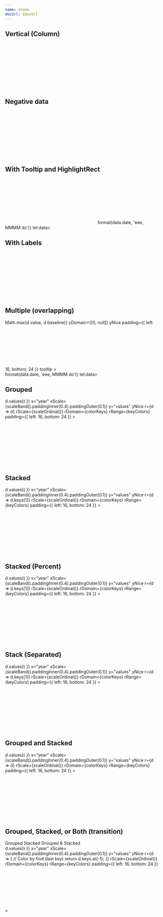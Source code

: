 ```yaml
---
name: $name
docUrl: $docUrl
---
```


<script lang="ts">
	import { cubicInOut } from 'svelte/easing';
	import { scaleBand, scaleOrdinal } from 'd3-scale';
	import { format } from 'date-fns';
	import { extent } from 'd3-array';
	import { stackOffsetExpand } from 'd3-shape';

	import { Field, ToggleGroup, ToggleOption } from 'svelte-ux';
	import { formatDate, PeriodType } from 'svelte-ux/utils/date';

	import Chart, { Svg } from '$lib/components/Chart.svelte';
	import AxisX from '$lib/components/AxisX.svelte';
	import AxisY from '$lib/components/AxisY.svelte';
	import Baseline from '$lib/components/Baseline.svelte';
	import Bars from '$lib/components/Bars.svelte';
	import HighlightRect from '$lib/components/HighlightRect.svelte';
	import Labels from '$lib/components/Labels.svelte';
	import Tooltip from '$lib/components/Tooltip.svelte';
	import TooltipItem from '$lib/components/TooltipItem.svelte';

	import Preview from '$lib/docs/Preview.svelte';
	import { createStackData, stackOffsetSeparated } from '$lib/utils/stack';
	import { createDateSeries, longData } from '$lib/utils/genData';

	const data = createDateSeries({ min: 20, max: 100, value: 'integer', keys: ['value', 'baseline'] });
	const negativeData = createDateSeries({ min: -20, max: 50, value: 'integer' });

	const groupedData = createStackData(longData, { xKey: 'year', groupBy: 'fruit' })
	const stackedData = createStackData(longData, { xKey: 'year', stackBy: 'fruit' })
	const groupedStackedData = createStackData(longData, { xKey: 'year', groupBy: 'basket', stackBy: 'fruit' })
	const stackedPercentData = createStackData(longData, { xKey: 'year', stackBy: 'fruit', offset: stackOffsetExpand })
	const stackedSeperatedData = createStackData(longData, { xKey: 'year', stackBy: 'fruit', offset: stackOffsetSeparated })

	const colorKeys = [...new Set(longData.map(x => x.fruit))]
	const keyColors = ['var(--color-blue-500)', 'var(--color-green-500)', 'var(--color-purple-500)', 'var(--color-orange-500)'];

	let transitionChartMode = "group"
	$: transitionChart = transitionChartMode === 'group' ? {
		groupBy: 'fruit',
		stackBy: undefined
	} : transitionChartMode === 'stack' ? {
		groupBy: undefined,
		stackBy: 'fruit'
	} : transitionChartMode === 'groupStack' ? {
		groupBy: 'basket',
		stackBy: 'fruit'
	} : {
		groupBy: undefined,
		stackBy: undefined
	}
	$: transitionData = createStackData(longData, { xKey: 'year', groupBy: transitionChart.groupBy, stackBy: transitionChart.stackBy })
	// $: console.log({ transitionData })
</script>

## Vertical (Column)

<Preview>
	<div class="h-[300px] p-4 border rounded">
		<Chart
			{data}
			x="date"
			xScale={scaleBand().padding(0.4)}
			y="value"
			yDomain={[0, null]}
			yNice
			padding={{ left: 16, bottom: 24 }}
		>
			<Svg>
				<AxisY gridlines />
				<AxisX formatTick={(d) => formatDate(d, PeriodType.Day, 'short')} />
				<Baseline x y />
				<Bars radius={4} strokeWidth={1} />
			</Svg>
		</Chart>
	</div>
</Preview>

<!--
## Horizontal (Bar)

<Preview>
	<div class="h-[300px] p-4 border rounded">
		<Chart
			{data}
			x="value"
			xDomain={[0, null]}
			xNice
			y="date"
			yScale={scaleBand().padding(0.4)}
			padding={{ left: 16, bottom: 24 }}
		>
			<Svg>
				<AxisY gridlines />
				<AxisX formatTick={(d) => formatDate(d, PeriodType.Day, 'short')} />
				<Baseline x y />
				<Bars radius={4} strokeWidth={1} />
			</Svg>
		</Chart>
	</div>
</Preview>
-->

## Negative data

<Preview>
	<div class="h-[300px] p-4 border rounded">
		<Chart
			data={negativeData}
			x="date"
			xScale={scaleBand().padding(0.4)}
			y="value"
			yNice
			padding={{ left: 16, bottom: 24 }}
		>
			<Svg>
				<AxisY gridlines />
				<AxisX formatTick={(d) => formatDate(d, PeriodType.Day, 'short')} />
				<Baseline x y />
				<Bars radius={4} strokeWidth={1} />
			</Svg>
		</Chart>
	</div>
</Preview>

## With Tooltip and HighlightRect

<Preview>
	<div class="h-[300px] p-4 border rounded">
		<Chart
			{data}
			x="date"
			xScale={scaleBand().padding(0.4)}
			y="value"
			yDomain={[0, null]}
			yNice
			padding={{ left: 16, bottom: 24 }}
			tooltip
		>
			<Svg>
				<AxisY gridlines />
				<AxisX formatTick={(d) => formatDate(d, PeriodType.Day, 'short')} />
				<Baseline x y />
				<Bars radius={4} strokeWidth={1} />
				<HighlightRect />
			</Svg>
			<Tooltip header={data => format(data.date, 'eee, MMMM do')} let:data>
				<TooltipItem label="value" value={data.value} />
			</Tooltip>
    	</Chart>
    </div>
</Preview>

## With Labels

<Preview>
	<div class="h-[300px] p-4 border rounded">
		<Chart
			{data}
			x="date"
			xScale={scaleBand().padding(0.4)}
			y="value"
			yDomain={[0, null]}
			yNice
			padding={{ left: 16, bottom: 24 }}
		>
			<Svg>
				<AxisY gridlines />
				<AxisX formatTick={(d) => formatDate(d, PeriodType.Day, 'short')} />
				<Baseline x y />
				<Bars radius={4} strokeWidth={1} />
				<Labels />
			</Svg>
		</Chart>
	</div>
</Preview>

## Multiple (overlapping)

<Preview>
	<div class="h-[300px] p-4 border rounded">
		<Chart
			{data}
			x="date"
			xScale={scaleBand().padding(0.4)}
			y={d => Math.max(d.value, d.baseline)}
			yDomain={[0, null]}
			yNice
			padding={{ left: 16, bottom: 24 }}
			tooltip
		>
			<Svg>
				<AxisY gridlines />
				<AxisX formatTick={(d) => formatDate(d, PeriodType.Day, 'short')} />
				<Baseline x y />
				<Bars y="baseline" radius={4} strokeWidth={1} color="#ddd" />
				<Bars y="value" radius={4} strokeWidth={1} widthOffset={-16} />
				<HighlightRect />
			</Svg>
			<Tooltip header={data => format(data.date, 'eee, MMMM do')} let:data>
				<TooltipItem label="value" value={data.value} />
				<TooltipItem label="baseline" value={data.baseline} />
			</Tooltip>
		</Chart>
	</div>
</Preview>

## Grouped

<Preview>
	<div class="h-[300px] p-4 border rounded">
		<Chart
			data={groupedData}
			flatData={longData}
			extents={{
				y: extent(groupedData.flatMap(d => d.values))
			}}
			x="year"
			xScale={scaleBand().paddingInner(0.4).paddingOuter(0.1)}
			y="values"
			yNice
			r={d => d}
			rScale={scaleOrdinal()}
			rDomain={colorKeys}
			rRange={keyColors}
			padding={{ left: 16, bottom: 24 }}
		>
			<Svg>
				<AxisY gridlines />
				<AxisX />
				<Baseline x y />
				<Bars groupBy="fruit" getKey={item => item.keys.join('-')} radius={4} strokeWidth={1} />
			</Svg>
		</Chart>
	</div>
</Preview>

## Stacked

<Preview>
	<div class="h-[300px] p-4 border rounded">
		<Chart
			data={stackedData}
			extents={{
				y: extent(stackedData.flatMap(d => d.values))
			}}
			x="year"
			xScale={scaleBand().paddingInner(0.4).paddingOuter(0.1)}
			y="values"
			yNice
			r={d => d.keys[1]}
			rScale={scaleOrdinal()}
			rDomain={colorKeys}
			rRange={keyColors}
			padding={{ left: 16, bottom: 24 }}
		>
			<Svg>
				<AxisY gridlines />
				<AxisX />
				<Baseline x y />
				<Bars getKey={item => item.keys.join('-')} radius={4} strokeWidth={1} />
			</Svg>
		</Chart>
	</div>
</Preview>

## Stacked (Percent)

<Preview>
	<div class="h-[300px] p-4 border rounded">
		<Chart
			data={stackedPercentData}
			extents={{
				y: extent(stackedPercentData.flatMap(d => d.values))
			}}
			x="year"
			xScale={scaleBand().paddingInner(0.4).paddingOuter(0.1)}
			y="values"
			yNice
			r={d => d.keys[1]}
			rScale={scaleOrdinal()}
			rDomain={colorKeys}
			rRange={keyColors}
			padding={{ left: 16, bottom: 24 }}
		>
			<Svg>
				<AxisY gridlines formatTick="percentRound" />
				<AxisX />
				<Baseline x y />
				<Bars getKey={item => item.keys.join('-')} radius={4} strokeWidth={1} />
			</Svg>
		</Chart>
	</div>
</Preview>

## Stack (Separated)

<Preview>
	<div class="h-[300px] p-4 border rounded">
		<Chart
			data={stackedSeperatedData}
			extents={{
				y: extent(stackedSeperatedData.flatMap(d => d.values))
			}}
			x="year"
			xScale={scaleBand().paddingInner(0.4).paddingOuter(0.1)}
			y="values"
			yNice
			r={d => d.keys[1]}
			rScale={scaleOrdinal()}
			rDomain={colorKeys}
			rRange={keyColors}
			padding={{ left: 16, bottom: 24 }}
		>
			<Svg>
				<AxisY gridlines />
				<AxisX />
				<Baseline x y />
				<Bars getKey={item => item.keys.join('-')} radius={4} strokeWidth={1} />
			</Svg>
		</Chart>
	</div>
</Preview>

## Grouped and Stacked

<Preview>
	<div class="h-[300px] p-4 border rounded">
		<Chart
			data={groupedStackedData}
			flatData={longData}
			extents={{
				y: extent(groupedStackedData.flatMap(d => d.values))
			}}
			x="year"
			xScale={scaleBand().paddingInner(0.4).paddingOuter(0.1)}
			y="values"
			yNice
			r={d => d}
			rScale={scaleOrdinal()}
			rDomain={colorKeys}
			rRange={keyColors}
			padding={{ left: 16, bottom: 24 }}
		>
			<Svg>
				<AxisY gridlines />
				<AxisX />
				<Baseline x y />
				<Bars groupBy="basket" getKey={item => item.keys.join('-')} radius={4} strokeWidth={1} />
			</Svg>
		</Chart>
	</div>
</Preview>

## Grouped, Stacked, or Both (transition)

<div class="grid grid-cols-[1fr,1fr] gap-2 mb-2">
	<Field label="Mode">
		<ToggleGroup bind:value={transitionChartMode} contained classes={{ root: 'w-full', options: 'w-full' }}>
			<ToggleOption value="group">Grouped</ToggleOption>
			<ToggleOption value="stack">Stacked</ToggleOption>
			<ToggleOption value="groupStack">Grouped & Stacked</ToggleOption>
		</ToggleGroup>
	</Field>
</div>

<Preview>
	<div class="h-[300px] p-4 border rounded">
	<!-- Always use stackedData for extents for consistent scale -->
		<Chart
			data={transitionData}
			extents={{
				y: extent(stackedData.flatMap(d => d.values))
			}}
			x="year"
			xScale={scaleBand().paddingInner(0.4).paddingOuter(0.1)}
			y="values"
			yNice
			r={d => {
				// Color by fruit (last key)
				return d.keys.at(-1);
			}}
			rScale={scaleOrdinal()}
			rDomain={colorKeys}
			rRange={keyColors}
			padding={{ left: 16, bottom: 24 }}
		>
			<Svg>
				<AxisY gridlines />
				<AxisX />
				<Baseline x y />
				<Bars
					groupBy={transitionChart.groupBy}
					getKey={item => item.keys.at(0) + '-' + item.keys.at(-1)}
					radius={4}
					strokeWidth={1}
					tweened={{
						x: { easing: cubicInOut, delay: transitionChart.groupBy ? 0: 300 },
						y: { easing: cubicInOut, delay: transitionChart.groupBy ? 300 : 0 },
						width: { easing: cubicInOut, delay: transitionChart.groupBy ? 0 : 300 },
						height: { easing: cubicInOut, delay: transitionChart.groupBy ? 300 : 0 },
					}}
				/>
			</Svg>
		</Chart>
	</div>
</Preview>
